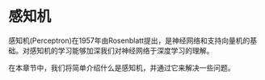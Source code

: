 # 感知机

感知机(Perceptron)在1957年由Rosenblatt提出，是神经网络和支持向量机的基础。对感知机的学习能够加深我们对神经网络于深度学习的理解。

在本章节中，我们将简单介绍什么是感知机，并通过它来解决一些问题。